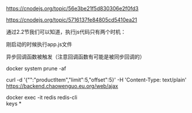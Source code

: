 https://cnodejs.org/topic/56e3be21f5d830306e2f0fd3

https://cnodejs.org/topic/5716137fe84805cd5410ea21

通过2.2节我们可以知道，执行js代码只有两个时机：

刚启动的时候执行app.js文件

异步回调函数被触发（注意回调函数有可能是被同步回调的）

docker system prune -af

curl -d '{"":"productItem","limit":5,"offset":5}' -H 'Content-Type: text/plain' https://backend.chaowenguo.eu.org/web/ajax

docker exec -it redis redis-cli<br>
keys *
